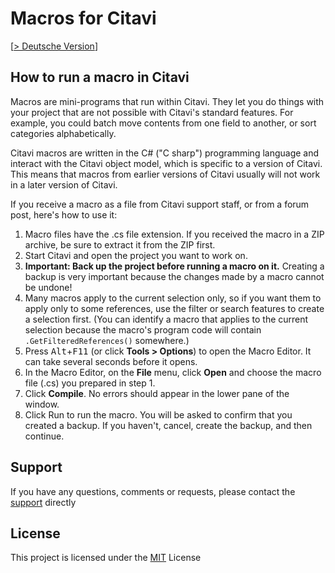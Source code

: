 # Macros for Citavi
[[> Deutsche Version](readme.de.md)]

## How to run a macro in Citavi

Macros are mini-programs that run within Citavi. They let you do things with your project that are not possible with Citavi's standard features. For example, you could batch move contents from one field to another, or sort categories alphabetically.

Citavi macros are written in the C# ("C sharp") programming language and interact with the Citavi object model, which is specific to a version of Citavi. This means that macros from earlier versions of Citavi usually will not work in a later version of Citavi.

If you receive a macro as a file from Citavi support staff, or from a forum post, here's how to use it:

1. Macro files have the .cs file extension. If you received the macro in a ZIP archive, be sure to extract it from the ZIP first.
1. Start Citavi and open the project you want to work on.
1. **Important: Back up the project before running a macro on it.**  Creating a backup is very important because the changes made by a macro cannot be undone!
1. Many macros apply to the current selection only, so if you want them to apply only to some references, use the filter or search features to create a selection first. (You can identify a macro that applies to the current selection because the macro's program code will contain `.GetFilteredReferences()` somewhere.)
1. Press <kbd>Alt</kbd>+<kbd>F11</kbd> (or click **Tools > Options**) to open the Macro Editor. It can take several seconds before it opens.
1. In the Macro Editor, on the **File** menu, click **Open** and choose the macro file (.cs) you prepared in step 1.
1. Click **Compile**. No errors should appear in the lower pane of the window. 
1. Click Run to run the macro. You will be asked to confirm that you created a backup. If you haven't, cancel, create the backup, and then continue.

## Support

If you have any questions, comments or requests, please contact the [support](https://www.citavi.com/en/support/overview) directly

## License

This project is licensed under the [MIT](LICENSE) License
